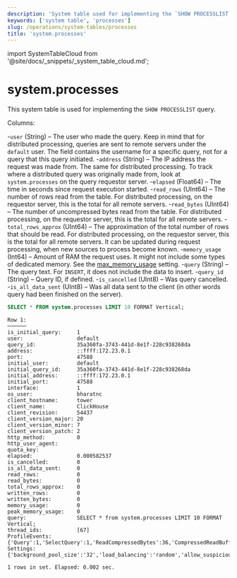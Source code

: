 ```yaml
---
description: 'System table used for implementing the `SHOW PROCESSLIST` query.'
keywords: ['system table', 'processes']
slug: /operations/system-tables/processes
title: 'system.processes'
---
```


import SystemTableCloud from '@site/docs/_snippets/_system_table_cloud.md';

# system.processes

<SystemTableCloud/>

This system table is used for implementing the `SHOW PROCESSLIST` query.

Columns:

-`user` (String) – The user who made the query. Keep in mind that for distributed processing, queries are sent to remote servers under the `default` user. The field contains the username for a specific query, not for a query that this query initiated.
-`address` (String) – The IP address the request was made from. The same for distributed processing. To track where a distributed query was originally made from, look at `system.processes` on the query requestor server.
-`elapsed` (Float64) – The time in seconds since request execution started.
-`read_rows` (UInt64) – The number of rows read from the table. For distributed processing, on the requestor server, this is the total for all remote servers.
-`read_bytes` (UInt64) – The number of uncompressed bytes read from the table. For distributed processing, on the requestor server, this is the total for all remote servers.
-`total_rows_approx` (UInt64) – The approximation of the total number of rows that should be read. For distributed processing, on the requestor server, this is the total for all remote servers. It can be updated during request processing, when new sources to process become known.
-`memory_usage` (Int64) – Amount of RAM the request uses. It might not include some types of dedicated memory. See the [max_memory_usage](/operations/settings/settings#max_memory_usage) setting.
-`query` (String) – The query text. For `INSERT`, it does not include the data to insert.
-`query_id` (String) – Query ID, if defined.
-`is_cancelled` (UInt8) – Was query cancelled.
-`is_all_data_sent` (UInt8) – Was all data sent to the client (in other words query had been finished on the server).

```sql
SELECT * FROM system.processes LIMIT 10 FORMAT Vertical;
```

```response
Row 1:
──────
is_initial_query:     1
user:                 default
query_id:             35a360fa-3743-441d-8e1f-228c938268da
address:              ::ffff:172.23.0.1
port:                 47588
initial_user:         default
initial_query_id:     35a360fa-3743-441d-8e1f-228c938268da
initial_address:      ::ffff:172.23.0.1
initial_port:         47588
interface:            1
os_user:              bharatnc
client_hostname:      tower
client_name:          ClickHouse
client_revision:      54437
client_version_major: 20
client_version_minor: 7
client_version_patch: 2
http_method:          0
http_user_agent:
quota_key:
elapsed:              0.000582537
is_cancelled:         0
is_all_data_sent:     0
read_rows:            0
read_bytes:           0
total_rows_approx:    0
written_rows:         0
written_bytes:        0
memory_usage:         0
peak_memory_usage:    0
query:                SELECT * from system.processes LIMIT 10 FORMAT Vertical;
thread_ids:           [67]
ProfileEvents:        {'Query':1,'SelectQuery':1,'ReadCompressedBytes':36,'CompressedReadBufferBlocks':1,'CompressedReadBufferBytes':10,'IOBufferAllocs':1,'IOBufferAllocBytes':89,'ContextLock':15,'RWLockAcquiredReadLocks':1}
Settings:             {'background_pool_size':'32','load_balancing':'random','allow_suspicious_low_cardinality_types':'1','distributed_aggregation_memory_efficient':'1','skip_unavailable_shards':'1','log_queries':'1','max_bytes_before_external_group_by':'20000000000','max_bytes_before_external_sort':'20000000000','allow_introspection_functions':'1'}

1 rows in set. Elapsed: 0.002 sec.
```
